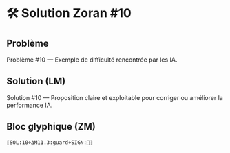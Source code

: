 # 🛠️ Solution Zoran #10

## Problème
Problème #10 — Exemple de difficulté rencontrée par les IA.

## Solution (LM)
Solution #10 — Proposition claire et exploitable pour corriger ou améliorer la performance IA.

## Bloc glyphique (ZM)
```
⟦SOL:10⋄ΔM11.3:guard⋄SIGN:🦋⟧
```
